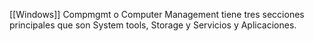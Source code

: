 [[Windows]]
Compmgmt o Computer Management tiene tres secciones principales que son System tools, Storage y Servicios y Aplicaciones.